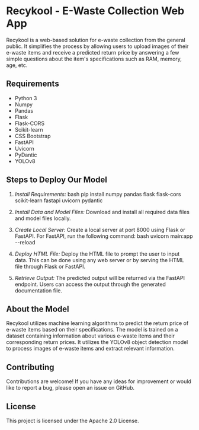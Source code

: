 # Recykool - E-Waste Collection Web App

Recykool is a web-based solution for e-waste collection from the general public. It simplifies the process by allowing users to upload images of their e-waste items and receive a predicted return price by answering a few simple questions about the item's specifications such as RAM, memory, age, etc.

## Requirements
- Python 3
- Numpy
- Pandas
- Flask
- Flask-CORS
- Scikit-learn
- CSS Bootstrap
- FastAPI
- Uvicorn
- PyDantic
- YOLOv8

## Steps to Deploy Our Model

1. *Install Requirements:*
    bash
    pip install numpy pandas flask flask-cors scikit-learn fastapi uvicorn pydantic
    

2. *Install Data and Model Files:*
    Download and install all required data files and model files locally.

3. *Create Local Server:*
    Create a local server at port 8000 using Flask or FastAPI. For FastAPI, run the following command:
    bash
    uvicorn main:app --reload
    

4. *Deploy HTML File:*
    Deploy the HTML file to prompt the user to input data. This can be done using any web server or by serving the HTML file through Flask or FastAPI.

5. *Retrieve Output:*
    The predicted output will be returned via the FastAPI endpoint. Users can access the output through the generated documentation file.

## About the Model
Recykool utilizes machine learning algorithms to predict the return price of e-waste items based on their specifications. The model is trained on a dataset containing information about various e-waste items and their corresponding return prices. It utilizes the YOLOv8 object detection model to process images of e-waste items and extract relevant information.

## Contributing
Contributions are welcome! If you have any ideas for improvement or would like to report a bug, please open an issue on GitHub.

## License
This project is licensed under the Apache 2.0 License.
